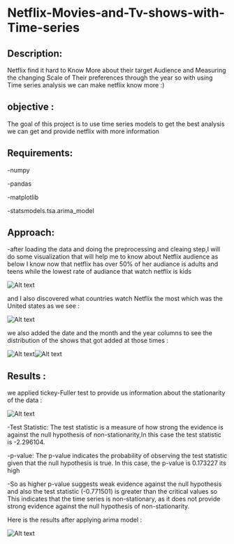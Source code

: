 # Netflix-Movies-and-Tv-shows-with-Time-series
## Description:
Netflix find it hard to Know More about their target Audience and Measuring the changing Scale of Their preferences through the year so with using Time series analysis we can make netflix know more :)
## objective :
The goal of this project is to use time series models to get the best analysis we can get and provide netflix with more information 
## Requirements:
-numpy

-pandas

-matplotlib

-statsmodels.tsa.arima_model

## Approach:
-after loading the data and doing the preprocessing and cleaing step,I will do some visualization that will help me to know about Netflix audience as below I know now that netflix has over 50% of her audiance is adults and teens while the lowest rate of audiance that watch netflix is kids

![Alt text](https://github.com/menna566/Netflix-shows-analysis-with-Time-series/blob/main/netflix%20audiance.png)

and I also discovered what countries watch Netflix the most which was the United states as we see :

![Alt text](https://github.com/menna566/Netflix-shows-analysis-with-Time-series/blob/main/countries.png)

we also added the date and the month and the year columns to see the distribution of the shows that got added at those times :

![Alt text](https://github.com/menna566/Netflix-shows-analysis-with-Time-series/blob/main/year.png)![Alt text](https://github.com/menna566/Netflix-shows-analysis-with-Time-series/blob/main/datee.png)


## Results :
we applied tickey-Fuller test to provide us information about the stationarity of the data :

![Alt text](https://github.com/menna566/Netflix-shows-analysis-with-Time-series/blob/main/test_sta.png)



-Test Statistic: The test statistic is a measure of how strong the evidence is against the null hypothesis of non-stationarity,In this case the test statistic is -2.296104.


-p-value: The p-value indicates the probability of observing the test statistic given that the null hypothesis is true. In this case, the p-value is  0.173227 its high 

-So as higher p-value suggests weak evidence against the null hypothesis and also the test statistic (-0.771501) is greater than the critical values so This indicates that the time series is non-stationary, as it does not provide strong evidence against the null hypothesis of non-stationarity.

Here is the results after applying arima model :

![Alt text](https://github.com/menna566/Netflix-shows-analysis-with-Time-series/blob/main/ARIMA-Model%20.png)

